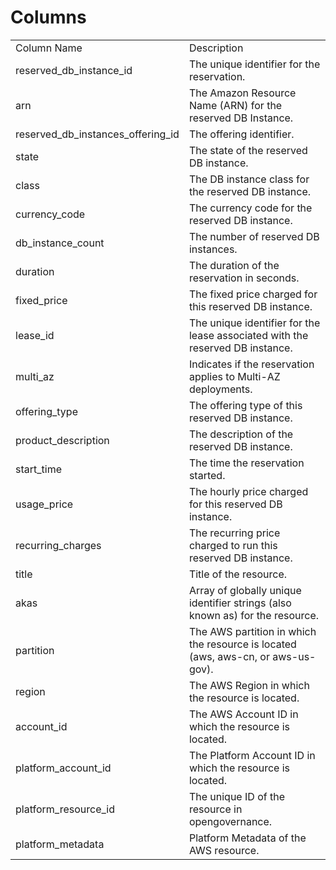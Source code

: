 # Columns  

<table>
	<tr><td>Column Name</td><td>Description</td></tr>
	<tr><td>reserved_db_instance_id</td><td>The unique identifier for the reservation.</td></tr>
	<tr><td>arn</td><td>The Amazon Resource Name (ARN) for the reserved DB Instance.</td></tr>
	<tr><td>reserved_db_instances_offering_id</td><td>The offering identifier.</td></tr>
	<tr><td>state</td><td>The state of the reserved DB instance.</td></tr>
	<tr><td>class</td><td>The DB instance class for the reserved DB instance.</td></tr>
	<tr><td>currency_code</td><td>The currency code for the reserved DB instance.</td></tr>
	<tr><td>db_instance_count</td><td>The number of reserved DB instances.</td></tr>
	<tr><td>duration</td><td>The duration of the reservation in seconds.</td></tr>
	<tr><td>fixed_price</td><td>The fixed price charged for this reserved DB instance.</td></tr>
	<tr><td>lease_id</td><td>The unique identifier for the lease associated with the reserved DB instance.</td></tr>
	<tr><td>multi_az</td><td>Indicates if the reservation applies to Multi-AZ deployments.</td></tr>
	<tr><td>offering_type</td><td>The offering type of this reserved DB instance.</td></tr>
	<tr><td>product_description</td><td>The description of the reserved DB instance.</td></tr>
	<tr><td>start_time</td><td>The time the reservation started.</td></tr>
	<tr><td>usage_price</td><td>The hourly price charged for this reserved DB instance.</td></tr>
	<tr><td>recurring_charges</td><td>The recurring price charged to run this reserved DB instance.</td></tr>
	<tr><td>title</td><td>Title of the resource.</td></tr>
	<tr><td>akas</td><td>Array of globally unique identifier strings (also known as) for the resource.</td></tr>
	<tr><td>partition</td><td>The AWS partition in which the resource is located (aws, aws-cn, or aws-us-gov).</td></tr>
	<tr><td>region</td><td>The AWS Region in which the resource is located.</td></tr>
	<tr><td>account_id</td><td>The AWS Account ID in which the resource is located.</td></tr>
	<tr><td>platform_account_id</td><td>The Platform Account ID in which the resource is located.</td></tr>
	<tr><td>platform_resource_id</td><td>The unique ID of the resource in opengovernance.</td></tr>
	<tr><td>platform_metadata</td><td>Platform Metadata of the AWS resource.</td></tr>
</table>